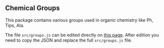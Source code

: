 ## Chemical Groups

This package contains various groups used in organic chemistry like Ph, Tips, Ala.

The file `src/groups.js` can be edited directly on [this page](https://www.cheminfo.org/?viewURL=https%3A%2F%2Fcouch.cheminfo.org%2Fcheminfo-public%2F2b7d0688e43300da6a97de7cde0342b7%2Fview.json&loadversion=true&fillsearch=MF+groups+editor). After edition you need to copy the JSON and replace the full `src/groups.js` file.
